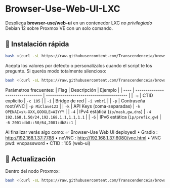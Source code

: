 # Browser-Use-Web-UI-LXC
Despliega **browser-use/web-ui** en un contenedor LXC *no privilegiado* Debian 12 sobre Proxmox VE  con un solo comando.


## 🚀 Instalación rápida

```bash
bash <(curl -sL https://raw.githubusercontent.com/Transcendenceia/browser-use-webui-lxc/main/create-webui-lxc.sh)
```
Acepta los valores por defecto o personalízalos cuando el script te los pregunte.
Si querés modo totalmente silencioso:
```bash
bash <(curl -sL https://raw.githubusercontent.com/Transcendenceia/browser-use-webui-lxc/main/create-webui-lxc.sh) -q

```
Parámetros frecuentes:
| Flag | Descripción                      | Ejemplo                                  |
| ---- | -------------------------------- | ---------------------------------------- |
| `-c` | CTID explícito                   | `-c 105`                                 |
| `-i` | Bridge de red                    | `-i vmbr1`                               |
| `-p` | Contraseña root/VNC              | `-p MiClave123`                          |
| `-k` | API Keys (coma-separadas)        | `-k OPENAI=sk-XXX,GOOGLE=AIYYY`          |
| `-4` | IPv4 estática (`ip/mask,gw,dns`) | `-4 192.168.1.50/24,192.168.1.1,1.1.1.1` |
| `-6` | IPv6 estática (`ip/prefix,gw`)   | `-6 2001:db8::50/64,2001:db8::1`         |

Al finalizar verás algo como:
✅  Browser-Use Web UI deployed!
   • Gradio : http://192.168.1.37:7788
   • noVNC  : http://192.168.1.37:6080/vnc.html
   • VNC pwd: vncpassword
   • CTID   : 105 (web-ui)
## 🔄 Actualización
Dentro del nodo Proxmox:
```bash
bash <(curl -sL https://raw.githubusercontent.com/Transcendenceia/browser-use-webui-lxc/main/update-webui.sh) TU CTID
```
